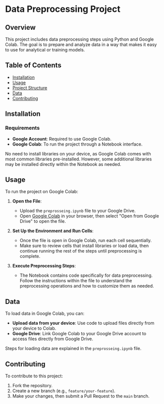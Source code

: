 # Data Preprocessing Project

## Overview
This project includes data preprocessing steps using Python and Google Colab. The goal is to prepare and analyze data in a way that makes it easy to use for analytical or training models.

## Table of Contents
- [Installation](#installation)
- [Usage](#usage)
- [Project Structure](#project-structure)
- [Data](#data)
- [Contributing](#contributing)


## Installation
### Requirements
- **Google Account**: Required to use Google Colab.
- **Google Colab**: To run the project through a Notebook interface.

No need to install libraries on your device, as Google Colab comes with most common libraries pre-installed. However, some additional libraries may be installed directly within the Notebook as needed.

## Usage
To run the project on Google Colab:

1. **Open the File**:  
   - Upload the `preprosseing.ipynb` file to your Google Drive.
   - Open [Google Colab](https://colab.research.google.com/) in your browser, then select "Open from Google Drive" to open the file.

2. **Set Up the Environment and Run Cells**:  
   - Once the file is open in Google Colab, run each cell sequentially.
   - Make sure to review cells that install libraries or load data, then continue running the rest of the steps until preprocessing is complete.

3. **Execute Preprocessing Steps**:  
   - The Notebook contains code specifically for data preprocessing. Follow the instructions within the file to understand the preprocessing operations and how to customize them as needed.

## Data
To load data in Google Colab, you can:
- **Upload data from your device**: Use code to upload files directly from your device to Colab.
- **Google Drive**: Link Google Colab to your Google Drive account to access files directly from Google Drive.

Steps for loading data are explained in the `preprosseing.ipynb` file.

## Contributing
To contribute to this project:

1. Fork the repository.
2. Create a new branch (e.g., `feature/your-feature`).
3. Make your changes, then submit a Pull Request to the `main` branch.




